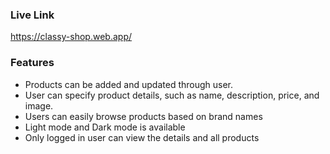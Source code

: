 
### Live Link
https://classy-shop.web.app/
### Features

- Products can be added and updated through user.
- User can specify product details, such as name, description, price, and image.
- Users can easily browse products based on brand names
- Light mode and Dark mode is available
- Only logged in user can view the details and all products

